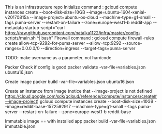 This is an infrastructure repo
Initialize command :
gcloud compute instances create --boot-disk-size=10GB --image=ubuntu-1604-xenial-v20170815a --image-project=ubuntu-os-cloud --machine-type=g1-small --tags puma-server --restart-on-failure --zone=europe-west1-b reddit-app --metadata startup-script="curl https://raw.githubusercontent.com/natalka1122/infra/master/config-scripts/main.sh ^| bash"
Firewall command :
gcloud compute firewall-rules create allow-tcp-9292-for-puma-server --allow=tcp:9292 --source-ranges=0.0.0.0/0 --direction=ingress --target-tags=puma-server

TODO: make username as a parameter, not hardcode

Packer
Check if config is good
packer validate -var-file=variables.json ubuntu16.json

Create image
packer build -var-file=variables.json ubuntu16.json

Create an instance from image (notice that --image-project is not defined https://cloud.google.com/sdk/gcloud/reference/compute/instances/create#--image-project)
gcloud compute instances create --boot-disk-size=10GB --image=reddit-base-1572592917  --machine-type=g1-small --tags puma-server --restart-on-failure --zone=europe-west1-b reddit-base

Immutable image == with installed app
packer build -var-file=variables.json immutable.json